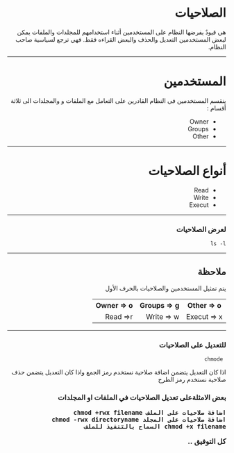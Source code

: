 <div dir="rtl">
  <h1>الصلاحيات </h1>
 
 
 <p>  هي قيودٌ يفرضها النظام على المستخدمين أثناء استخدامهم للمجلدات والملفات يمكن لبعض المستخدمين التعديل والحذف والبعض القراءه فقط. فهي ترجع لسياسية صاحب النظام.</p>
  <hr>
   <h1>المستخدمين </h1>
  <p>ينقسم المستخدمين في النظام القادرين على التعامل مع الملفات و والمجلدات الى ثلاثة أقسام :</p>
   <ul>
  <li>Owner</li>
  <li>Groups</li>
  <li>Other</li>
   </ul>   
 <hr>
  <h1>أنواع الصلاحيات</h1>
     <ul>
  <li>Read</li>
  <li>Write</li>
  <li>Execut</li>
   </ul>   
 <hr>
  <h3> لعرض الصلاحيات </h3>
  <code>ls -l </code>
  <hr>
  <h2>ملاحظة</h2>
  <p> يتم تمثيل المستخدمين والصلاحيات بالحرف الأول </p>
  
   <table>
  <tr>
    <th>Other => o</th>
    <th>Groups => g</th>
    <th>Owner => o</th>
  </tr>
  <tr>
    <td>Execut => x</td>
    <td>Write => w </td>
    <td>Read =>r</td>
  </tr>
</table> 
  <hr>
  <h3> للتعديل على الصلاحيات </h3>
  <code> chmode </code>
  <p>اذا كان التعديل يتضمن اضافة صلاحية نستخدم رمز الجمع واذا كان التعديل يتضمن حذف صلاحية نستخدم رمز الطرح </p>
 <h3>بعض الامثلةعلى تعديل الصلاحيات في الملفات او المجلدات</<h3>
  
    اضافة صلاحيات على الملف chmod +rwx filename 
    اضافة صلاحيات على المجلد chmod -rwx directoryname
    chmod +x filename السماح بالتنفيذ للملف 
  
   
  كل التوفيق .. 
  
 
